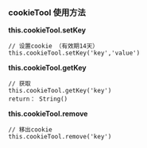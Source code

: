 ### cookieTool 使用方法
**this.cookieTool.setKey**
```
// 设置cookie （有效期14天）
this.cookieTool.setKey('key','value')
```

**this.cookieTool.getKey**
```
// 获取
this.cookieTool.getKey('key')
return： String()
```

**this.cookieTool.remove**
```
// 移出cookie
this.cookieTool.remove('key')
```